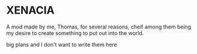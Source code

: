 # XENACIA
A mod made by me, Thomas, for several reasons, cheif among them being my desire to create something to put out into the world.

big plans and I don't want to write them here
